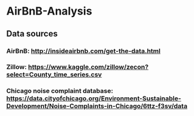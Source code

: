 # AirBnB-Analysis

## Data sources
### AirBnB: http://insideairbnb.com/get-the-data.html
### Zillow: https://www.kaggle.com/zillow/zecon?select=County_time_series.csv
### Chicago noise complaint database: https://data.cityofchicago.org/Environment-Sustainable-Development/Noise-Complaints-in-Chicago/6ttz-f3sv/data
